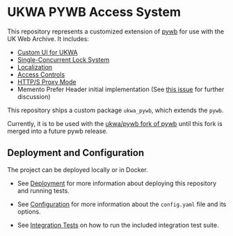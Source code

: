 UKWA PYWB Access System
=======================

This repository represents a customized extension of [pywb](https://github.com/webrecorder/pywb) for use with the UK Web Archive. It includes:

- [Custom UI for UKWA](docs/ui.md)
- [Single-Concurrent Lock System](docs/locks.md)
- [Localization](docs/localization.md)
- [Access Controls](docs/access_controls.md)
- [HTTP/S Proxy Mode](docs/proxy.md)
- Memento Prefer Header initial implementation (See [this issue](https://github.com/mementoweb/rfc-extensions/issues/7) for further discussion)

This repository ships a custom package `ukwa_pywb`, which extends the `pywb`.

Currently, it is to be used with the [ukwa/pywb fork of pywb](https://github.com/ukwa/pywb) until this fork is merged into a future pywb release.

## Deployment and Configuration

The project can be deployed locally or in Docker.

- See [Deployment](docs/deployment.md) for more information about deploying this repository and running tests.

- See [Configuration](docs/configuration.md) for more information about the `config.yaml` file and its options.

- See [Integration Tests](integration-test/README.md) on how to run the included integration test suite.
